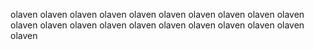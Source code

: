 olaven
olaven
olaven
olaven
olaven
olaven
olaven
olaven
olaven
olaven
olaven
olaven
olaven
olaven
olaven
olaven
olaven
olaven
olaven
olaven
olaven
